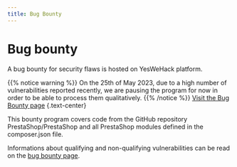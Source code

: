 ```yaml
---
title: Bug Bounty
---
```


# Bug bounty

A bug bounty for security flaws is hosted on YesWeHack platform.

{{% notice warning %}}
On the 25th of May 2023, due to a high number of vulnerabilities reported recently, we are pausing the program for now in order to be able to process them qualitatively.
{{% /notice %}}
<a class="btn btn-warning" style="margin: 2rem auto" href="https://yeswehack.com/programs/prestashop">Visit the Bug Bounty page</a>
{.text-center}

This bounty program covers code from the GitHub repository PrestaShop/PrestaShop and all PrestaShop modules defined in the composer.json file.

Informations about qualifying and non-qualifying vulnerabilities can be read on the [bug bounty page](https://yeswehack.com/programs/prestashop).

